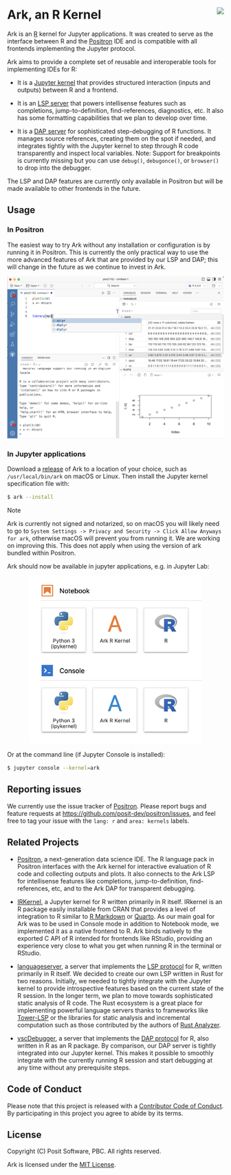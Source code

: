 Ark, an R Kernel <img src="doc/logo.png" align="right" height=160 />
============================================================================

Ark is an [R](https://www.r-project.org) kernel for Jupyter applications. It was created to serve as the interface between R and the [Positron](https://github.com/posit-dev/positron) IDE and is compatible with all frontends implementing the Jupyter protocol.

Ark aims to provide a complete set of reusable and interoperable tools for implementing IDEs for R:

- It is a [Jupyter kernel](https://jupyter.org) that provides structured interaction (inputs and outputs) between R and a frontend.

- It is an [LSP server](https://microsoft.github.io/language-server-protocol) that powers intellisense features such as completions, jump-to-definition, find-references, diagnostics, etc. It also has some formatting capabilities that we plan to develop over time.

- It is a [DAP server](https://microsoft.github.io/debug-adapter-protocol) for sophisticated step-debugging of R functions. It manages source references, creating them on the spot if needed, and integrates tightly with the Jupyter kernel to step through R code transparently and inspect local variables. Note: Support for breakpoints is currently missing but you can use `debug()`, `debugonce()`, or `browser()` to drop into the debugger.

The LSP and DAP features are currently only available in Positron but will be made available to other frontends in the future.


## Usage

### In Positron

The easiest way to try Ark without any installation or configuration is by running it in Positron. This is currently the only practical way to use the more advanced features of Ark that are provided by our LSP and DAP; this will change in the future as we continue to invest in Ark.

<p align="center">
    <img src="doc/positron.png" />
</p>


### In Jupyter applications

Download a [release](https://github.com/posit-dev/ark/releases) of Ark to a location of your choice, such as `/usr/local/bin/ark` on macOS or Linux. Then install the Jupyter kernel specification file with:

```sh
$ ark --install
```

> [!NOTE]
> Ark is currently not signed and notarized, so on macOS you will likely need to go to `System Settings -> Privacy and Security -> Click Allow Anyways for ark`, otherwise macOS will prevent you from running it. We are working on improving this. This does not apply when using the version of ark bundled within Positron.

Ark should now be available in jupyter applications, e.g. in Jupyter Lab:

<p align="center">
    <img src="doc/lab.png" width=400/>
</p>

Or at the command line (if Jupyter Console is installed):

```sh
$ jupyter console --kernel=ark
```


## Reporting issues

We currently use the issue tracker of [Positron](https://github.com/posit-dev/positron). Please report bugs and feature requests at <https://github.com/posit-dev/positron/issues>, and feel free to tag your issue with the `lang: r` and `area: kernels` labels.


## Related Projects

- [Positron](https://github.com/posit-dev/positron), a next-generation data science IDE. The R language pack in Positron interfaces with the Ark kernel for interactive evaluation of R code and collecting outputs and plots. It also connects to the Ark LSP for intellisense features like completions, jump-to-definition, find-references, etc, and to the Ark DAP for transparent debugging.

- [IRKernel](https://github.com/IRkernel/IRkernel), a Jupyter kernel for R written primarily in R itself. IRkernel is an R package easily installable from CRAN that provides a level of integration to R similar to [R Markdown](https://rmarkdown.rstudio.com) or [Quarto](https://quarto.org). As our main goal for Ark was to be used in Console mode in addition to Notebook mode, we implemented it as a native frontend to R. Ark binds natively to the exported C API of R intended for frontends like RStudio, providing an experience very close to what you get when running R in the terminal or RStudio.

- [languageserver](https://github.com/REditorSupport/languageserver), a server that implements the [LSP protocol](https://microsoft.github.io/language-server-protocol/) for R, written primarily in R itself. We decided to create our own LSP written in Rust for two reasons. Initially, we needed to tightly integrate with the Jupyter kernel to provide introspective features based on the current state of the R session. In the longer term, we plan to move towards sophisticated static analysis of R code. The Rust ecosystem is a great place for implementing powerful language servers thanks to frameworks like [Tower-LSP](https://github.com/ebkalderon/tower-lsp) or the libraries for static analysis and incremental computation such as those contributed by the authors of [Rust Analyzer](https://github.com/rust-lang/rust-analyzer).

- [vscDebugger](https://manuelhentschel.github.io/vscDebugger), a server that implements the [DAP protocol](https://microsoft.github.io/debug-adapter-protocol) for R, also written in R as an R package. By comparison, our DAP server is tightly integrated into our Jupyter kernel. This makes it possible to smoothly integrate with the currently running R session and start debugging at any time without any prerequisite steps.

## Code of Conduct

Please note that this project is released with a [Contributor Code of
Conduct](https://github.com/posit-dev/ark?tab=coc-ov-file). By participating
in this project you agree to abide by its terms.

## License

Copyright (C) Posit Software, PBC. All rights reserved.

Ark is licensed under the [MIT License](https://github.com/posit-dev/ark?tab=MIT-1-ov-file).
